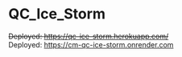 # QC_Ice_Storm
~~Deployed: https://qc-ice-storm.herokuapp.com/~~  
Deployed: https://cm-qc-ice-storm.onrender.com
